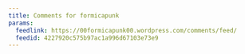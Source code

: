 ```yaml
---
title: Comments for formicapunk
params:
  feedlink: https://00formicapunk00.wordpress.com/comments/feed/
  feedid: 4227920c575b97ac1a996d67103e73e9
---
```

